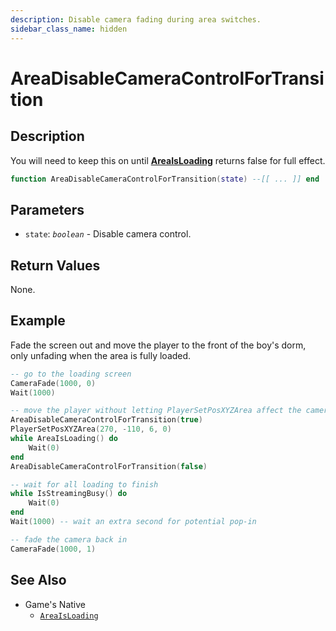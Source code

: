 ```yaml
---
description: Disable camera fading during area switches.
sidebar_class_name: hidden
---
```


# AreaDisableCameraControlForTransition

## Description

You will need to keep this on until [**AreaIsLoading**](https://bully-scripting.vercel.app/docs/game-reference/global-functions/AreaDisableCameraControlForTransition) returns false for full effect.

```lua
function AreaDisableCameraControlForTransition(state) --[[ ... ]] end
```

## Parameters

- `state`: _`boolean`_ - Disable camera control.

## Return Values

None.

## Example

Fade the screen out and move the player to the front of the boy's dorm, only unfading when the area is fully loaded.

```lua
-- go to the loading screen
CameraFade(1000, 0)
Wait(1000)

-- move the player without letting PlayerSetPosXYZArea affect the camera fade
AreaDisableCameraControlForTransition(true)
PlayerSetPosXYZArea(270, -110, 6, 0)
while AreaIsLoading() do
	Wait(0)
end
AreaDisableCameraControlForTransition(false)

-- wait for all loading to finish
while IsStreamingBusy() do
	Wait(0)
end
Wait(1000) -- wait an extra second for potential pop-in

-- fade the camera back in
CameraFade(1000, 1)
```

## See Also

- Game's Native
  - [`AreaIsLoading`](https://bully-scripting.vercel.app/docs/game-reference/global-functions/AreaIsLoading)
